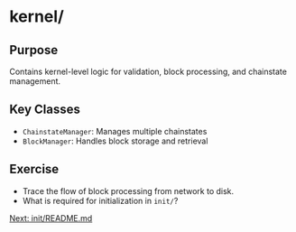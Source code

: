 # kernel/

## Purpose
Contains kernel-level logic for validation, block processing, and chainstate management.

## Key Classes
- `ChainstateManager`: Manages multiple chainstates
- `BlockManager`: Handles block storage and retrieval

## Exercise
- Trace the flow of block processing from network to disk.
- What is required for initialization in `init/`?

[Next: init/README.md](../init/README.md)
